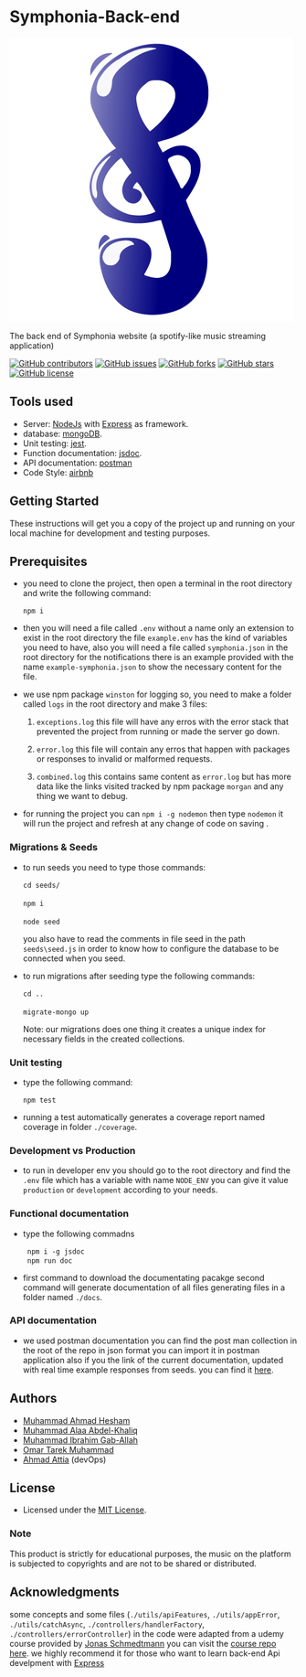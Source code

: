 # Symphonia-Back-end

![logo](./assets/icons/TheLogo.png)

The back end of Symphonia website (a spotify-like music streaming application)

[![GitHub contributors](https://img.shields.io/github/contributors/Etshawy1/Symphonia-Back-end)](https://github.com/Etshawy1/Symphonia-Back-end/graphs/contributors)
[![GitHub issues](https://img.shields.io/github/issues/Etshawy1/Symphonia-Back-end)](https://github.com/Etshawy1/Symphonia-Back-end/issues)
[![GitHub forks](https://img.shields.io/github/forks/Etshawy1/Symphonia-Back-end)](https://github.com/Etshawy1/Symphonia-Back-end/network/members)
[![GitHub stars](https://img.shields.io/github/stars/Etshawy1/Symphonia-Back-end)](https://github.com/Etshawy1/Symphonia-Back-end/stargazers)
[![GitHub license](https://img.shields.io/github/license/Etshawy1/Symphonia-Back-end)](https://github.com/Etshawy1/Symphonia-Back-end/blob/master/License)

## Tools used

- Server: [NodeJs](https://nodejs.org/en/download/) with [Express](https://expressjs.com/) as framework.
- database: [mongoDB](https://www.mongodb.com/).
- Unit testing: [jest](https://jestjs.io/).
- Function documentation: [jsdoc](https://jsdoc.app/).
- API documentation: [postman](https://documenter.getpostman.com/view/10629897/SzRw3C6L?version=latest)
- Code Style: [airbnb](https://github.com/airbnb/javascript)

## Getting Started

These instructions will get you a copy of the project up and running on your local machine for development and testing purposes.

## Prerequisites

- you need to clone the project, then open a terminal in the root directory and write the following command:

      npm i

- then you will need a file called `.env` without a name only an extension to exist in the root directory the file `example.env` has the kind of variables you need to have, also you will need a file called `symphonia.json` in the root directory for the notifications there is an example provided with the name `example-symphonia.json` to show the necessary content for the file.

- we use npm package `winston` for logging so, you need to make a folder called `logs` in the root directory and make 3 files:

  1. `exceptions.log` this file will have any erros with the error stack that prevented the project from running or made the server go down.

  2. `error.log` this file will contain any erros that happen with packages or responses to invalid or malformed requests.

  3. `combined.log` this contains same content as `error.log` but has more data like the links visited tracked by npm package `morgan` and any thing we want to debug.

- for running the project you can `npm i -g nodemon` then type `nodemon` it will run the project and refresh at any change of code on saving .

### Migrations & Seeds

- to run seeds you need to type those commands:

      cd seeds/

      npm i

      node seed

  you also have to read the comments in file seed in the path `seeds\seed.js` in order to know how to configure the database to be connected when you seed.

- to run migrations after seeding type the following commands:

      cd ..

      migrate-mongo up

  Note: our migrations does one thing it creates a unique index for necessary fields in the created collections.

### Unit testing

- type the following command:

      npm test

- running a test automatically generates a coverage report named coverage in folder `./coverage`.

### Development vs Production

- to run in developer env you should go to the root directory and find the `.env` file which has a variable with name `NODE_ENV` you can give it value `production` or `development` according to your needs.

### Functional documentation

- type the following commadns

       npm i -g jsdoc
       npm run doc

- first command to download the documentating pacakge second command will generate documentation of all files generating files in a folder named `./docs`.

### API documentation

- we used postman documentation you can find the post man collection in the root of the repo in json format you can import it in postman application also if you the link of the current documentation, updated with real time example responses from seeds.
  you can find it [here](https://documenter.getpostman.com/view/10629897/SzRw3C6L?version=latest).

## Authors

- [Muhammad Ahmad Hesham](https://github.com/Etshawy1)
- [Muhammad Alaa Abdel-Khaliq](https://github.com/MuhammeedAlaa)
- [Muhammad Ibrahim Gab-Allah](https://github.com/marait123)
- [Omar Tarek Muhammad](https://github.com/omar9984)
- [Ahmad Attia](https://github.com/A00x40) (devOps)

## License

- Licensed under the [MIT License](./License).

### Note

This product is strictly for educational purposes, the music on the platform is subjected to copyrights and are not to be shared or distributed.

## Acknowledgments

some concepts and some files (`./utils/apiFeatures`, `./utils/appError`, `./utils/catchAsync`, `./controllers/handlerFactory`, `./controllers/errorController`) in the code were adapted from a udemy course provided by [Jonas Schmedtmann](https://github.com/jonasschmedtmann) you can visit the [course repo here](https://github.com/jonasschmedtmann/complete-node-bootcamp). we highly recommend it for those who want to learn back-end Api develpment with [Express](https://expressjs.com/)
